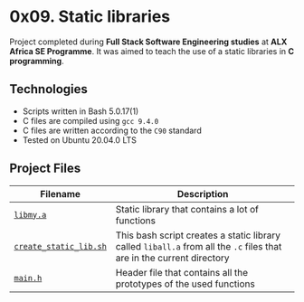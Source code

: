 # 0x09. Static libraries

Project completed during **Full Stack Software Engineering studies** at **ALX Africa SE Programme**. It was aimed to teach the use of a static libraries in **C programming**.

## Technologies
* Scripts written in Bash 5.0.17(1)
* C files are compiled using `gcc 9.4.0`
* C files are written according to the `C90` standard
* Tested on Ubuntu 20.04.0 LTS

## Project Files

| Filename | Description |
| -------- | ----------- |
| [`libmy.a`](./libmy.a) | Static library that contains a lot of functions |
| [`create_static_lib.sh`](./create_static_lib.sh) | This bash script creates a static library called `liball.a` from all the `.c` files that are in the current directory |
| [`main.h`](./main.h) | Header file that contains all the prototypes of the used functions |
